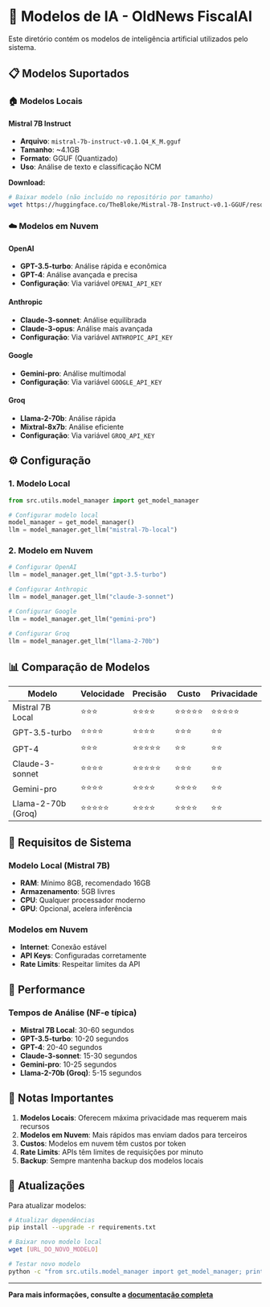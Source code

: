 # 🤖 Modelos de IA - OldNews FiscalAI

Este diretório contém os modelos de inteligência artificial utilizados pelo sistema.

## 📋 Modelos Suportados

### 🏠 Modelos Locais

#### Mistral 7B Instruct
- **Arquivo**: `mistral-7b-instruct-v0.1.Q4_K_M.gguf`
- **Tamanho**: ~4.1GB
- **Formato**: GGUF (Quantizado)
- **Uso**: Análise de texto e classificação NCM

**Download:**
```bash
# Baixar modelo (não incluído no repositório por tamanho)
wget https://huggingface.co/TheBloke/Mistral-7B-Instruct-v0.1-GGUF/resolve/main/mistral-7b-instruct-v0.1.Q4_K_M.gguf
```

### ☁️ Modelos em Nuvem

#### OpenAI
- **GPT-3.5-turbo**: Análise rápida e econômica
- **GPT-4**: Análise avançada e precisa
- **Configuração**: Via variável `OPENAI_API_KEY`

#### Anthropic
- **Claude-3-sonnet**: Análise equilibrada
- **Claude-3-opus**: Análise mais avançada
- **Configuração**: Via variável `ANTHROPIC_API_KEY`

#### Google
- **Gemini-pro**: Análise multimodal
- **Configuração**: Via variável `GOOGLE_API_KEY`

#### Groq
- **Llama-2-70b**: Análise rápida
- **Mixtral-8x7b**: Análise eficiente
- **Configuração**: Via variável `GROQ_API_KEY`

## ⚙️ Configuração

### 1. Modelo Local

```python
from src.utils.model_manager import get_model_manager

# Configurar modelo local
model_manager = get_model_manager()
llm = model_manager.get_llm("mistral-7b-local")
```

### 2. Modelo em Nuvem

```python
# Configurar OpenAI
llm = model_manager.get_llm("gpt-3.5-turbo")

# Configurar Anthropic
llm = model_manager.get_llm("claude-3-sonnet")

# Configurar Google
llm = model_manager.get_llm("gemini-pro")

# Configurar Groq
llm = model_manager.get_llm("llama-2-70b")
```

## 📊 Comparação de Modelos

| Modelo | Velocidade | Precisão | Custo | Privacidade |
|--------|------------|----------|-------|-------------|
| Mistral 7B Local | ⭐⭐⭐ | ⭐⭐⭐⭐ | ⭐⭐⭐⭐⭐ | ⭐⭐⭐⭐⭐ |
| GPT-3.5-turbo | ⭐⭐⭐⭐ | ⭐⭐⭐⭐ | ⭐⭐⭐ | ⭐⭐ |
| GPT-4 | ⭐⭐⭐ | ⭐⭐⭐⭐⭐ | ⭐⭐ | ⭐⭐ |
| Claude-3-sonnet | ⭐⭐⭐⭐ | ⭐⭐⭐⭐⭐ | ⭐⭐⭐ | ⭐⭐ |
| Gemini-pro | ⭐⭐⭐⭐ | ⭐⭐⭐⭐ | ⭐⭐⭐⭐ | ⭐⭐ |
| Llama-2-70b (Groq) | ⭐⭐⭐⭐⭐ | ⭐⭐⭐⭐ | ⭐⭐⭐⭐ | ⭐⭐ |

## 🔧 Requisitos de Sistema

### Modelo Local (Mistral 7B)
- **RAM**: Mínimo 8GB, recomendado 16GB
- **Armazenamento**: 5GB livres
- **CPU**: Qualquer processador moderno
- **GPU**: Opcional, acelera inferência

### Modelos em Nuvem
- **Internet**: Conexão estável
- **API Keys**: Configuradas corretamente
- **Rate Limits**: Respeitar limites da API

## 🚀 Performance

### Tempos de Análise (NF-e típica)
- **Mistral 7B Local**: 30-60 segundos
- **GPT-3.5-turbo**: 10-20 segundos
- **GPT-4**: 20-40 segundos
- **Claude-3-sonnet**: 15-30 segundos
- **Gemini-pro**: 10-25 segundos
- **Llama-2-70b (Groq)**: 5-15 segundos

## 📝 Notas Importantes

1. **Modelos Locais**: Oferecem máxima privacidade mas requerem mais recursos
2. **Modelos em Nuvem**: Mais rápidos mas enviam dados para terceiros
3. **Custos**: Modelos em nuvem têm custos por token
4. **Rate Limits**: APIs têm limites de requisições por minuto
5. **Backup**: Sempre mantenha backup dos modelos locais

## 🔄 Atualizações

Para atualizar modelos:

```bash
# Atualizar dependências
pip install --upgrade -r requirements.txt

# Baixar novo modelo local
wget [URL_DO_NOVO_MODELO]

# Testar novo modelo
python -c "from src.utils.model_manager import get_model_manager; print('✅ OK')"
```

---

**Para mais informações, consulte a [documentação completa](../docs/configuration.md)**
